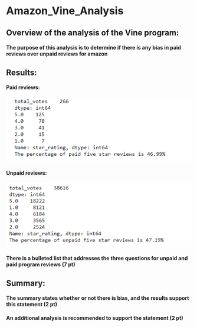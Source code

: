 # Amazon_Vine_Analysis

## Overview of the analysis of the Vine program:

#### The purpose of this analysis is to determine if there is any bias in paid reviews over unpaid reviews for amazon

## Results:

#### Paid reviews:
![paid_reviews.PNG](Resources/paid_reviews.PNG)

#### Unpaid reviews:
![unpaid_reviews.PNG](Resources/unpaid_reviews.PNG)

#### There is a bulleted list that addresses the three questions for unpaid and paid program reviews (7 pt)

## Summary:

#### The summary states whether or not there is bias, and the results support this statement (2 pt)
#### An additional analysis is recommended to support the statement (2 pt)


